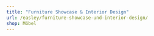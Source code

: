 ```yaml
---
title: "Furniture Showcase & Interior Design"
url: /easley/furniture-showcase-und-interior-design/
shop: Möbel
---
```

